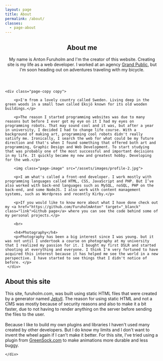```yaml
---
layout: page
title: About
permalink: /about/
classes: 
  - page-about
---
```


<div class="">

  <header class="sectionHeader">
    <span class="sectionHeader_line"></span>
    <h2 class="sectionHeader_heading">
      About me
    </h2>
    <p class="sectionHeader_text">My name is Anton Furuholm and I'm the creator of this website. Creating site is my life as a web developer. I worked at an agency <a href="//grandpublic.se" target="_blanck" class="link">Grand Public</a>, but I'm soon heading out on adventures traveling with my bicycle.</p>
  </header>
    
  <article class="page-article">
    
    <div class="page-copy copy">

        <p>I'm from a lovely country called Sweden. Living deep in the green woods in a small town called Eksjö known for its old wooden buildings.</p>

        <p>The reason I started programming websites was due to many reasons but before I ever got my eye on it I had my eyes on programming robots. That may sound cool and it was, but after a year in university, I decided I had to change life course. With a background of making art, programming cool robots didn't really satisfy me. Ironically, I search the web for what could be my future direction and that's when I found something that offered both art and programming, Graphic Design and Web Development. To start studying that was probably one of the most successful and important decisions in my life. It quickly became my new and greatest hobby. Developing for the web.</p>

        <img class="page-image" src="/assets/images/profile-2.jpg">

        <p>I am what's called a front-end developer. I work mostly with programming languages called HTML, CSS, JavaScript and PHP. But I’ve also worked with back-end languages such as MySQL, noSQL, PHP on the back-end, and some NodeJS. I also work with content management systems, such as Wordpress and recently Kirby.</p>

        <p>If you would like to know more about what I have done check out my <a href="https://github.com/FuruholmAnton" target="_blanck" class="link">Github page</a> where you can see the code behind some of my personal projects.</p>

        <br>

        <h4>Photography</h4>
        <p>Photography has been a big interest since I was young. but it was not until I undertook a course on photography at my university that I realized my passion for it. I bought my first DSLR and started shooting at everything and everyone. I think I'm very fortuned to have acquired this interest because it has helped me see the world in a new perspective. I have started to see things that I didn't notice of before. </p>
     </div>
  </article>

  <article class="page-article">
    <h1 class="page-heading">About this site</h1>
    <div class="page-border"></div>
    <div class="page-copy copy">
        <p>This site, furuholm.com, was built using static HTML files that were created by a generator named <a href="https://jekyllrb.com/" class="link" target="_blanck">Jekyll</a>. The reason for using static HTML and not a CMS was mostly because of security reasons and also to make it a bit faster, due to not having to render anything on the server before sending the files to the user.
        <br>
        <br>
        Because I like to build my own plugins and libraries I haven't used many created by other developers. But I do know my limits and I don't want to invent the wheel again if I can't make it better. For this site, I’ve tried using a plugin from <a href="http://greensock.com/ScrollToPlugin" class="link" target="_blanck">GreenSock.com</a> to make animations more durable and less buggy.
        </p>
        
    </div>
  </article>
    
</div>
